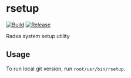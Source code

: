 # rsetup

[![Build](https://github.com/radxa-pkg/rsetup/actions/workflows/build.yml/badge.svg)](https://github.com/radxa-pkg/rsetup/actions/workflows/build.yml) [![Release](https://github.com/radxa-pkg/rsetup/actions/workflows/release.yml/badge.svg)](https://github.com/radxa-pkg/rsetup/actions/workflows/release.yml)

Radxa system setup utility

## Usage

To run local git version, run `root/usr/bin/rsetup`.
